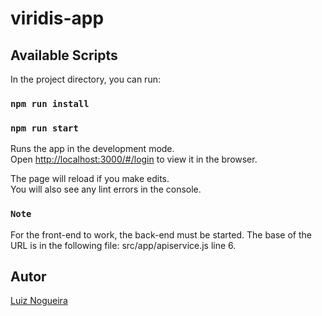 # viridis-app

## Available Scripts

In the project directory, you can run:

### `npm run install`
### `npm run start`

Runs the app in the development mode.<br>
Open [http://localhost:3000/#/login](http://localhost:3000/#/login) to view it in the browser.

The page will reload if you make edits.<br>
You will also see any lint errors in the console.

### `Note`
For the front-end to work, the back-end must be started. The base of the URL is in the following file: src/app/apiservice.js line 6.

## Autor
[Luiz Nogueira](mailto:lnfjunior@gmail.com)